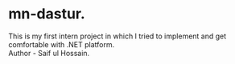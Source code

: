 # mn-dastur.
This is my first intern project in which I tried to implement and get comfortable with .NET platform.
<br>
Author - Saif ul Hossain.
